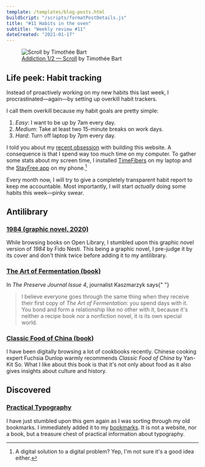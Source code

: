 ```yaml
---
template: /templates/blog-posts.html
buildScript: "/scripts/formatPostDetails.js"
title: "#11 Habits in the oven"
subtitle: "Weekly review #11"
dateCreated: "2021-01-17"
---
```


<figure>
 <img src="https://cdn.dribbble.com/users/173116/screenshots/3502465/media/2281a1fd16039fb89ec7866ea0d9dc00.gif" alt="Scroll by Timothée Bart" />
 <figcaption>
    <a href="https://dribbble.com/shots/3502465-Addiction-1-2-Scroll">Addiction 1/2 — Scroll</a> by Timothée Bart
 </figcaption>
</figure>

## Life peek: Habit tracking

Instead of proactively working on my new habits this last week, I procrastinated—again—by setting up overkill habit trackers.

I call them overkill because my habit goals are pretty simple:

1. _Easy_: I want to be up by 7am every day.
2. _Medium_: Take at least two 15-minute breaks on work days.
3. _Hard_: Turn off laptop by 7pm every day.

I told you about my [recent obsession](/posts/10-on-obsessions) with building this website. A consequence is that I spend way too much time on my computer. To gather some stats about my screen time, I installed [TimeFibers](https://timefibers.com/) on my laptop and the [StayFree app](https://stayfreeapps.com/) on my phone.[^1]

Every month now, I will try to give a completely transparent habit report to keep me accountable. Most importantly, I will start _actually_ doing some habits this week—pinky swear.

## Antilibrary

### [1984 (graphic novel, 2020)](https://openlibrary.org/books/OL30787528M/1984)

While browsing books on Open Library, I stumbled upon this graphic novel version of <cite>1984</cite> by Fido Nesti. This being a graphic novel, I pre-judge it by its cover and don't think twice before adding it to my antilibrary.

### [The Art of Fermentation (book)](https://www.wildfermentation.com/the-art-of-fermentation/)

In <cite>The Preserve Journal Issue 4</cite>, journalist Kaszmarzyk says{" "}

> I believe everyone goes through the same thing when they receive their first copy of <cite>The Art of Fermentation</cite>: you spend days with it. You bond and form a relationship like no other with it, because it's neither a recipe book nor a nonfiction novel, it is its own special world.

### [Classic Food of China (book)](https://fivebooks.com/best-books/fuchsia-dunlop-on-chinese-food/)

I have been digitally browsing a lot of cookbooks recently. Chinese cooking expert Fuchsia Dunlop warmly recommends <cite>Classic Food of China</cite> by Yan-Kit So. What I like about this book is that it's not only about food as it also gives insights about culture and history.

## Discovered

### [Practical Typography](https://practicaltypography.com/)

I have just stumbled upon this gem again as I was sorting through my old bookmarks. I immediately added it to my [bookmarks](/bookmarks/). It is not a website, nor a book, but a treasure chest of practical information about typography.

[^1]: A digital solution to a digital problem? Yep, I'm not sure it's a good idea either.
